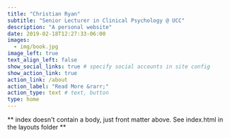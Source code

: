 ```yaml
---
title: "Christian Ryan"
subtitle: "Senior Lecturer in Clinical Psychology @ UCC"
description: "A personal website"
date: 2019-02-18T12:27:33-06:00
images:
  - img/book.jpg
image_left: true
text_align_left: false
show_social_links: true # specify social accounts in site config
show_action_link: true
action_link: /about
action_label: "Read More &rarr;"
action_type: text # text, button
type: home
---
```


** index doesn't contain a body, just front matter above.
See index.html in the layouts folder **
